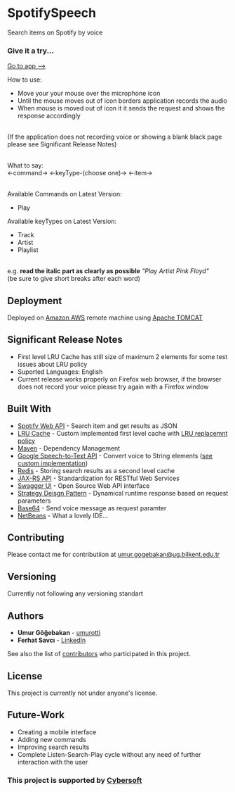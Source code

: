 # SpotifySpeech
Search items on Spotify by voice

### Give it a try...
[Go to app -->](http://ec2-18-184-251-229.eu-central-1.compute.amazonaws.com:8080/SpotifySpeech-1.0-SNAPSHOT)

How to use:

* Move your your mouse over the microphone icon
* Until the mouse moves out of icon borders application records the audio
* When mouse is moved out of icon it it sends the request and shows the response accordingly

</br>(If the application does not recording voice or showing a blank black page please see Significant Release Notes)

</br>What to say:</br>
<-command->     <-keyType-(choose one)->        <-item->

</br>Available Commands on Latest Version:
* Play

Available keyTypes on Latest Version:
* Track
* Artist
* Playlist


</br>e.g. __read the italic part as clearly as possible__ _"Play Artist Pink Floyd"_
</br>(be sure to give short breaks after each word)

## Deployment
Deployed on [Amazon AWS](https://aws.amazon.com/) remote machine using [Apache TOMCAT](http://tomcat.apache.org/)

## Significant Release Notes
* First level LRU Cache has still size of maximum 2 elements for some test issues about LRU policy
* Suported Languages: English
* Current release works properly on Firefox web browser, if the browser does not record your voice please try again with a Firefox window

## Built With

* [Spotıfy Web API](https://developer.spotify.com/documentation/web-api/) - Search item and get results as JSON
* [LRU Cache](https://github.com/umurotti/Caching) - Custom implemented first level cache with [LRU replacemnt policy](http://www.mathcs.emory.edu/~cheung/Courses/355/Syllabus/9-virtual-mem/LRU-replace.html)
* [Maven](https://maven.apache.org/) - Dependency Management
* [Google Speech-to-Text API](https://cloud.google.com/speech-to-text/) - Convert voice to String elements ([see custom implementation](https://github.com/umurotti/GoogleSpeecToTextAPI))
* [Redis](https://redis.io/) - Storing search results as a second level cache
* [JAX-RS API](https://github.com/jax-rs) - Standardization for RESTful Web Services
* [Swagger UI](https://swagger.io/) - Open Source Web API interface
* [Strategy Deisgn Pattern](http://www.cs.unc.edu/~stotts/GOF/hires/pat5ifso.htm) - Dynamical runtime response based on request parameters
* [Base64](https://base64.guru/learn/what-is-base64) - Send voice message as request paramter
* [NetBeans](https://netbeans.org/) - What a lovely IDE...

## Contributing

Please contact me for contributiion at umur.gogebakan@ug.bilkent.edu.tr

## Versioning

Currently not following any versioning standart

## Authors

* **Umur Göğebakan** - [umurotti](https://github.com/umurotti)
* **Ferhat Savcı** - [LinkedIn](https://tr.linkedin.com/in/ferhat-savc%C4%B1-b725ba28)

See also the list of [contributors](https://github.com/your/project/contributors) who participated in this project.

## License

This project is currently not under anyone's license.

## Future-Work

* Creating a mobile interface
* Adding new commands
* Improving search results
* Complete Listen-Search-Play cycle without any need of further interaction with the user

### This project is supported by [Cybersoft](http://www.cs.com.tr/TR/)

